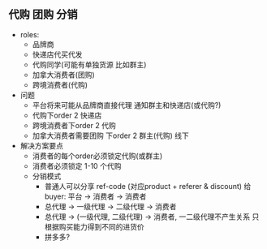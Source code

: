 ## 代购 团购 分销
+ roles: 
	- 品牌商 
	- 快递店代买代发 
	- 代购同学(可能有单独货源 比如群主) 
	- 加拿大消费者(团购)
	- 跨境消费者(代购)
+ 问题
	- 平台将来可能从品牌商直接代理 通知群主和快递店(或代购?)
	- 代购下order 2 快递店
	- 跨境消费者下order 2 代购
	- 加拿大消费者需要团购 下order 2 群主(代购) 线下
+ 解决方案要点
	- 消费者的每个order必须锁定代购(或群主)
	- 消费者必须锁定 1-10 个代购
	- 分销模式
		+ 普通人可以分享 ref-code (对应product + referer & discount) 给buyer: 平台 -> 消费者 -> 消费者
		+ 总代理 -> 一级代理 -> 二级代理 -> 消费者
		+ 总代理 -> (一级代理, 二级代理) -> 消费者, 一二级代理不产生关系 只根据购买能力得到不同的进货价
		+ 拼多多?
